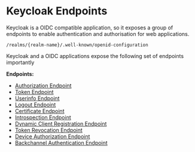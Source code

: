 # Keycloak Endpoints

Keycloak is a OIDC compatible application, so it exposes a group of endpoints to enable authentication and authorisation for web applications.

`/realms/{realm-name}/.well-known/openid-configuration`

Keycloak and a OIDC applications expose the following set of endpoints importantly

__Endpoints:__

- [Authorization Endpoint](/docs/keycloak_endpoints/API_Authorization_Endpoint.md)
- [Token Endpoint](/docs/keycloak_endpoints/API_Token_Endpoint.md)
- [Userinfo Endpoint](/docs/keycloak_endpoints/API_Userinfo_Endpoint.md)
- [Logout Endpoint](/docs/keycloak_endpoints/API_Logout_Endpoint.md)
- [Certificate Endpoint](/docs/keycloak_endpoints/API_Certificate_Endpoint.md)
- [Introspection Endpoint](/docs/keycloak_endpoints/API_Introspection_Endpoint.md)
- [Dynamic Client Registration Endpoint](/docs/keycloak_endpoints/API_Dynamic_Client_Registration_Endpoint.md)
- [Token Revocation Endpoint](/docs/keycloak_endpoints/API_Token_Revocation_Endpoint.md)
- [Device Authorization Endpoint](/docs/keycloak_endpoints/API_Device_Authorization_Endpoint.md)
- [Backchannel Authentication Endpoint](/docs/keycloak_endpoints/API_Backchannel_Authentication_Endpoint.md)
